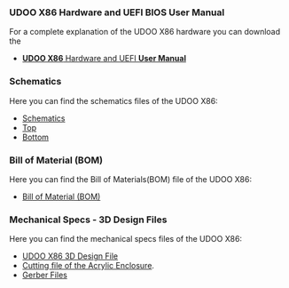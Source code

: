 ### UDOO X86 Hardware and UEFI BIOS User Manual

For a complete explanation of the UDOO X86 hardware you can download the  
* [**UDOO X86** Hardware and UEFI **User Manual**](http://download.udoo.org/files/UDOO_X86/Doc/UDOO_X86_MANUAL.pdf)

### Schematics

Here you can find the schematics files of the UDOO X86:
* [Schematics](http://download.udoo.org/files/UDOO_X86/schematics/UDOOX86_revH_schematics.pdf)
* [Top](http://download.udoo.org/files/UDOO_X86/schematics/UDOOX86_revH_top_P0B02H10.pdf)
* [Bottom](http://download.udoo.org/files/UDOO_X86/schematics/UDOOX86_revH_bottom_P0B02H20.pdf)

### Bill of Material (BOM)

Here you can find the Bill of Materials(BOM) file of the UDOO X86:
* [Bill of Material (BOM)](http://download.udoo.org/files/UDOO_X86/schematics/BOM_UDOO_X86.xls)

### Mechanical Specs - 3D Design Files

Here you can find the mechanical specs files of the UDOO X86:
* [UDOO X86 3D Design File](http://download.udoo.org/files/UDOO_X86/mechanical_specs/udoo_x86_3d_model_revH.zip)
* [Cutting file of the Acrylic Enclosure](http://download.udoo.org/files/UDOO_X86/mechanical_specs/UDOO_X86_Acrylic_Enclosure.zip).
* [Gerber Files](http://download.udoo.org/files/UDOO_X86/mechanical_specs/udoo_x86_gerber_revH.zip)
